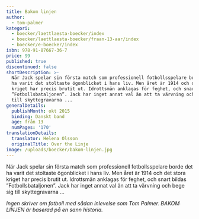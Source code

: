 ```yaml
---
title: Bakom linjen
author:
  - tom-palmer
kategori:
  - boecker/laettlaesta-boecker/index
  - boecker/laettlaesta-boecker/fraan-13-aar/index
  - boecker/e-boecker/index
isbn: 978-91-87667-36-7
price: 99
published: true
discontinued: false
shortDescription: >-
  När Jack spelar sin första match som professionell fotbollsspelare borde det
  ha varit det stoltaste ögonblicket i hans liv. Men året är 1914 och det stora
  kriget har precis brutit ut. Idrottsmän anklagas för feghet, och snart bildas
  ”Fotbollsbataljonen”. Jack har inget annat val än att ta värvning och bege sig
  till skyttegravarna ...
generalDetails:
  publishMonth: okt 2015
  binding: Danskt band
  age: från 13
  numPages: '170'
translationDetails:
  translator: Helena Olsson
  originalTitle: Over the Linje
image: /uploads/boecker/bakom-linjen.jpg
---
```

När Jack spelar sin första match som professionell fotbollsspelare borde det ha varit det stoltaste ögonblicket i hans liv. Men året är 1914 och det stora kriget har precis brutit ut. Idrottsmän anklagas för feghet, och snart bildas ”Fotbollsbataljonen”. Jack har inget annat val än att ta värvning och bege sig till skyttegravarna ...

_Ingen skriver om fotboll med sådan inlevelse som Tom Palmer. BAKOM LINJEN är baserad på en sann historia._
